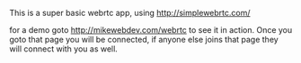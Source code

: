 This is a super basic webrtc app, using http://simplewebrtc.com/

for a demo goto http://mikewebdev.com/webrtc to see it in action.  Once you goto that page you will be connected, if anyone else joins that page they will connect with you as well.
